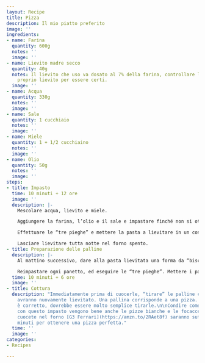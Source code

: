 ```yaml
---
layout: Recipe
title: Pizza
description: Il mio piatto preferito
image: ''
ingredients:
- name: Farina
  quantity: 600g
  notes: ''
  image: ''
- name: Lievito madre secco
  quantity: 40g
  notes: Il lievito che uso va dosato al 7% della farina, controllare le dosi del
    proprio lievito per essere certi.
  image: ''
- name: Acqua
  quantity: 330g
  notes: ''
  image: ''
- name: Sale
  quantity: 1 cucchiaio
  notes: ''
  image: ''
- name: Miele
  quantity: 1 + 1/2 cucchiaino
  notes: ''
  image: ''
- name: Olio
  quantity: 50g
  notes: ''
  image: ''
steps:
- title: Impasto
  time: 10 minuti + 12 ore
  image: ''
  description: |-
    Mescolare acqua, lievito e miele.

    Aggiungere la farina, l’olio e il sale e impastare finché non si ottiene un impasto solido.

    Effettuare le “tre pieghe” e mettere la pasta a lievitare in un contenitore leggermente unto coperto con la pellicola.

    Lasciare lievitare tutta notte nel forno spento.
- title: Preparazione delle palline
  description: |-
    Al mattino successivo, dare alla pasta lievitata una forma da “biscione” e separarla in 5 panetti da 200g circa ciascuno.

    Reimpastare ogni panetto, ed eseguire le “tre pieghe”. Mettere i panetti a lievitare per altre 6/8 ore a temperatura ambiente in un contenitore coperto.
  time: 10 minuti + 6 ore
  image: ''
- title: Cottura
  description: "Immediatamente prima di cuocerle, “tirare” le palline che nel frattempo
    avranno nuovamente lievitato. Una pallina corrisponde a una pizza. Se l’impasto
    è corretto, dovrebbe essere molto semplice tirarle.\n\nCondire come si preferisce,
    con questo impasto vengono bene anche le pizze bianche e le focacce. \n\nSe le
    cuocete nel forno [G3 Ferrari](https://amzn.to/2RAet8f) saranno sufficienti 2/3
    minuti per ottenere una pizza perfetta."
  time: ''
  image: ''
categories:
- Recipes

---
```

